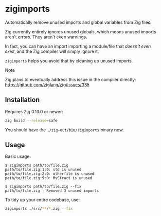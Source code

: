 # zigimports

Automatically remove unused imports and global variables from Zig files.

Zig currently entirely ignores unused globals, which means unused imports aren't errors.
They aren't even warnings.

In fact, you can have an import importing a module/file that *doesn't even exist*, and
the Zig compiler will simply ignore it.

`zigimports` helps you avoid that by cleaning up unused imports.

> [!NOTE] 
> Zig plans to eventually address this issue in the compiler directly:
> https://github.com/ziglang/zig/issues/335

## Installation

Requires Zig 0.13.0 or newer:

```bash
zig build --release=safe
```

You should have the `./zig-out/bin/zigimports` binary now.

## Usage

Basic usage:

```console
$ zigimports path/to/file.zig
path/to/file.zig:1:0: std is unused
path/to/file.zig:2:0: otherfile is unused
path/to/file.zig:9:0: MyStruct is unused

$ zigimports path/to/file.zig --fix
path/to/file.zig - Removed 3 unused imports
```

To tidy up your entire codebase, use:

```bash
zigimports ./src/**/*.zig --fix
```
